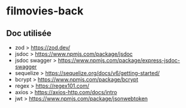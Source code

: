 # filmovies-back

## Doc utilisée

- zod > https://zod.dev/
- jsdoc > https://www.npmjs.com/package/jsdoc
- jsdoc swagger > https://www.npmjs.com/package/express-jsdoc-swagger
- sequelize > https://sequelize.org/docs/v6/getting-started/
- bcrypt > https://www.npmjs.com/package/bcrypt
- regex > https://regex101.com/
- axios > https://axios-http.com/docs/intro
- jwt > https://www.npmjs.com/package/jsonwebtoken
